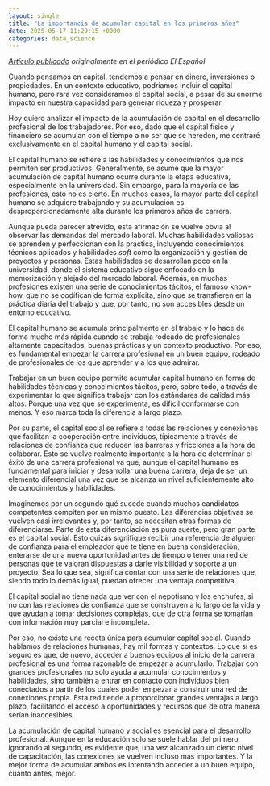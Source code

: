 ```yaml
---
layout: single
title: "La importancia de acumular capital en los primeros años"
date: 2025-05-17 11:29:15 +0000
categories: data_science
---
```

*[Artículo publicado](https://www.elespanol.com/invertia/disruptores/opinion/20240804/acumular-capital-primeros-anos/874782515_12.html) originalmente en el periódico El Español*

Cuando pensamos en capital, tendemos a pensar en dinero, inversiones o propiedades. En un contexto educativo, podríamos incluir el capital humano, pero rara vez consideramos el capital social, a pesar de su enorme impacto en nuestra capacidad para generar riqueza y prosperar.

Hoy quiero analizar el impacto de la acumulación de capital en el desarrollo profesional de los trabajadores. Por eso, dado que el capital físico y financiero se acumulan con el tiempo a no ser que se hereden, me centraré exclusivamente en el capital humano y el capital social.

El capital humano se refiere a las habilidades y conocimientos que nos permiten ser productivos. Generalmente, se asume que la mayor acumulación de capital humano ocurre durante la etapa educativa, especialmente en la universidad. Sin embargo, para la mayoría de las profesiones, esto no es cierto. En muchos casos, la mayor parte del capital humano se adquiere trabajando y su acumulación es desproporcionadamente alta durante los primeros años de carrera.

Aunque pueda parecer atrevido, esta afirmación se vuelve obvia al observar las demandas del mercado laboral. Muchas habilidades valiosas se aprenden y perfeccionan con la práctica, incluyendo conocimientos técnicos aplicados y habilidades *soft* como la organización y gestión de proyectos y personas. Estas habilidades se desarrollan poco en la universidad, donde el sistema educativo sigue enfocado en la memorización y alejado del mercado laboral. Además, en muchas profesiones existen una serie de conocimientos tácitos, el famoso know-how, que no se codifican de forma explícita, sino que se transfieren en la práctica diaria del trabajo y que, por tanto, no son accesibles desde un entorno educativo.

El capital humano se acumula principalmente en el trabajo y lo hace de forma mucho más rápida cuando se trabaja rodeado de profesionales altamente capacitados, buenas prácticas y un contexto productivo. Por eso, es fundamental empezar la carrera profesional en un buen equipo, rodeado de profesionales de los que aprender y a los que admirar.

Trabajar en un buen equipo permite acumular capital humano en forma de habilidades técnicas y conocimientos tácitos, pero, sobre todo, a través de experimentar lo que significa trabajar con los estándares de calidad más altos. Porque una vez que se experimenta, es difícil conformarse con menos. Y eso marca toda la diferencia a largo plazo.

Por su parte, el capital social se refiere a todas las relaciones y conexiones que facilitan la cooperación entre individuos, típicamente a través de relaciones de confianza que reducen las barreras y fricciones a la hora de colaborar. Esto se vuelve realmente importante a la hora de determinar el éxito de una carrera profesional ya que, aunque el capital humano es fundamental para iniciar y desarrollar una buena carrera, deja de ser un elemento diferencial una vez que se alcanza un nivel suficientemente alto de conocimientos y habilidades.

Imaginemos por un segundo qué sucede cuando muchos candidatos competentes compiten por un mismo puesto. Las diferencias objetivas se vuelven casi irrelevantes y, por tanto, se necesitan otras formas de diferenciarse. Parte de esta diferenciación es pura suerte, pero gran parte es el capital social. Esto quizás signifique recibir una referencia de alguien de confianza para el empleador que te tiene en buena consideración, enterarse de una nueva oportunidad antes de tiempo o tener una red de personas que te valoran dispuestas a darle visibilidad y soporte a un proyecto. Sea lo que sea, significa contar con una serie de relaciones que, siendo todo lo demás igual, puedan ofrecer una ventaja competitiva.

El capital social no tiene nada que ver con el nepotismo y los enchufes, si no con las relaciones de confianza que se construyen a lo largo de la vida y que ayudan a tomar decisiones complejas, que de otra forma se tomarían con información muy parcial e incompleta.

Por eso, no existe una receta única para acumular capital social. Cuando hablamos de relaciones humanas, hay mil formas y contextos. Lo que sí es seguro es que, de nuevo, acceder a buenos equipos al inicio de la carrera profesional es una forma razonable de empezar a acumularlo. Trabajar con grandes profesionales no solo ayuda a acumular conocimientos y habilidades, sino también a entrar en contacto con individuos bien conectados a partir de los cuales poder empezar a construir una red de conexiones propia. Esta red tiende a proporcionar grandes ventajas a largo plazo, facilitando el acceso a oportunidades y recursos que de otra manera serían inaccesibles.

La acumulación de capital humano y social es esencial para el desarrollo profesional. Aunque en la educación solo se suele hablar del primero, ignorando al segundo, es evidente que, una vez alcanzado un cierto nivel de capacitación, las conexiones se vuelven incluso más importantes. Y la mejor forma de acumular ambos es intentando acceder a un buen equipo, cuanto antes, mejor.